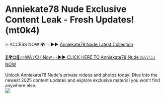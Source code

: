 # Anniekate78 Nude Exclusive Content Leak - Fresh Updates! (mt0k4)

🔥 ACCESS NOW 🌍==►► <a href="https://tinyurl.com/yc657z5k" rel="nofollow">Anniekate78 Nude Latest Collection</a>
<br><br>
[🔴🌍📺📱👉WA𝚃CH Now==►► CLICK HERE TO Anniekate78 Nude 𝚆𝙰𝚃𝙲𝙷 NOW](https://tinyurl.com/yc657z5k)
<br><br>
Unlock Anniekate78 Nude's private videos and photos today! Dive into the newest 2025 content updates and explore exclusive material you won’t find anywhere else.
<br>
<a href="https://tinyurl.com/yc657z5k" rel="nofollow" data-target="animated-image.originalLink"><img src="https://camo.githubusercontent.com/8a4f000d20f83aca3bf7ec5f350d767afa0574a8a352519fd8cfa583a6f93a33/68747470733a2f2f692e696d6775722e636f6d2f644a486b345a712e676966" data-canonical-src="https://i.imgur.com/dJHk4Zq.gif" style="max-width: 100%; display: inline-block;" data-target="animated-image.originalImage"></a>
<br>
